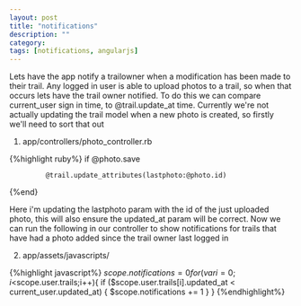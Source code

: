```yaml
---
layout: post
title: "notifications"
description: ""
category: 
tags: [notifications, angularjs]
---
```


Lets have the app notify a trailowner when a modification has been made to their trail. Any logged in user is able to upload photos to a trail, so when that occurs lets have the trail owner notified. To do this we can compare current\_user sign in time, to @trail.update\_at time. Currently we're not actually updating the trail model when a new photo is created, so firstly we'll need to sort that out

1) app/controllers/photo_controller.rb

{%highlight ruby%}
          if @photo.save
         
             @trail.update_attributes(lastphoto:@photo.id)

{%end}

Here i'm updating the lastphoto param with the id of the just uploaded photo, this will also ensure the updated_at param will be correct. Now we can run the following in our controller to show notifications for trails that have had a photo added since the trail owner last logged in

2) app/assets/javascripts/

{%highlight javascript%}
$scope.notifications = 0
  for (var i = 0; i<$scope.user.trails;i++){
    if ($scope.user.trails[i].updated_at < current_user.updated_at) {
      $scope.notifications += 1
    }
  }
{%endhighlight%}

